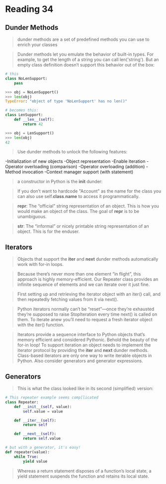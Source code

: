 # Reading 34

## Dunder Methods

> dunder methods are a set of predefined methods you can use to enrich your classes

> Dunder methods let you emulate the behavior of built-in types. For example, to get the length of a string you can call len('string'). But an empty class definition doesn’t support this behavior out of the box:

``` python
# this
class NoLenSupport:
    pass

>>> obj = NoLenSupport()
>>> len(obj)
TypeError: "object of type 'NoLenSupport' has no len()"

# becomes this:
class LenSupport:
    def __len__(self):
        return 42

>>> obj = LenSupport()
>>> len(obj)
42
```

> Use dunder methods to unlock the following features:

-Initialization of new objects
-Object representation
-Enable iteration
-Operator overloading (comparison)
-Operator overloading (addition)
-Method invocation
-Context manager support (with statement)

> a constructor in Python is the __init__ dunder:

> If you don’t want to hardcode "Account" as the name for the class you can also use self.__class__.__name__ to access it programmatically.

> __repr__: The “official” string representation of an object. This is how you would make an object of the class. The goal of __repr__ is to be unambiguous.

> __str__: The “informal” or nicely printable string representation of an object. This is for the enduser.

## Iterators

> Objects that support the __iter__ and __next__ dunder methods automatically work with for-in loops.

> Because there’s never more than one element “in flight”, this approach is highly memory-efficient. Our Repeater class provides an infinite sequence of elements and we can iterate over it just fine.

> First setting up and retrieving the iterator object with an iter() call, and then repeatedly fetching values from it via next().

> Python iterators normally can’t be “reset”—once they’re exhausted they’re supposed to raise StopIteration every time next() is called on them. To iterate anew you’ll need to request a fresh iterator object with the iter() function.

> Iterators provide a sequence interface to Python objects that’s memory efficient and considered Pythonic. Behold the beauty of the for-in loop!
To support iteration an object needs to implement the iterator protocol by providing the __iter__ and __next__ dunder methods.
Class-based iterators are only one way to write iterable objects in Python. Also consider generators and generator expressions.

## Generators

> This is what the class looked like in its second (simplified) version:

``` python
# This repeater example seems comp[licated
class Repeater:
    def __init__(self, value):
        self.value = value

    def __iter__(self):
        return self

    def __next__(self):
        return self.value

# but with a generator, it's easy!
def repeater(value):
    while True:
        yield value
```

> Whereas a return statement disposes of a function’s local state, a yield statement suspends the function and retains its local state.
